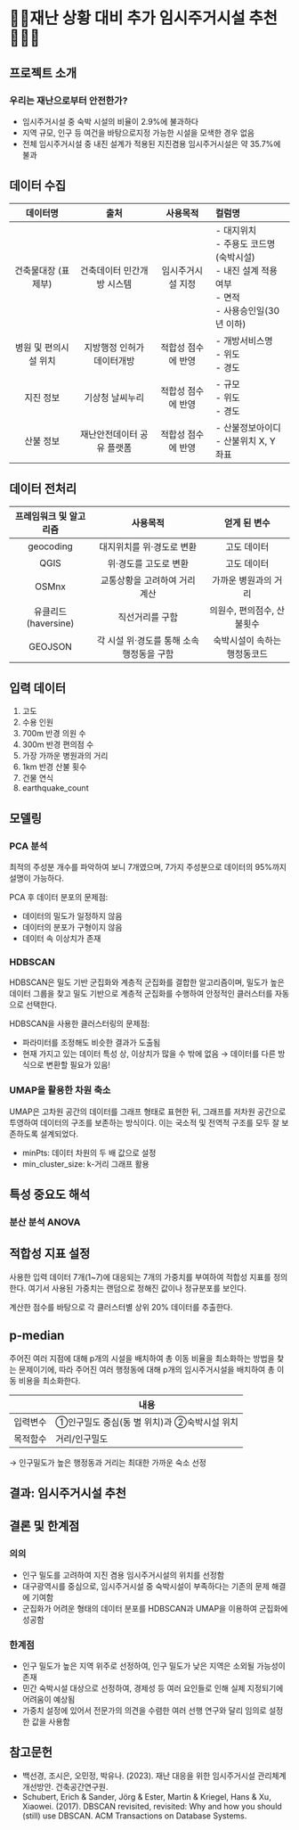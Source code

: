# 🏃‍♀️재난 상황 대비 추가 임시주거시설 추천🏃‍♀️‍➡️

## 프로젝트 소개
### 우리는 재난으로부터 안전한가?
- 임시주거시설 중 숙박 시설의 비율이 2.9%에 불과하다
- 지역 규모, 인구 등 여건을 바탕으로지정 가능한 시설을 모색한 경우 없음
- 전체 임시주거시설 중 내진 설계가 적용된 지진겸용 임시주거시설은 약 35.7%에 불과 


## 데이터 수집
| 데이터명                 | 출처                          | 사용목적          | 컬럼명                       |
|:--------:|:---------------:|:-------------:|:--------------------------|
| 건축물대장 (표제부)      | 건축데이터 민간개방 시스템       | 임시주거시설 지정 | - 대지위치<br> - 주용도 코드명(숙박시설)<br> - 내진 설계 적용여부<br> - 면적<br> - 사용승인일(30년 이하) |
| 병원 및 편의시설 위치     | 지방행정 인허가 데이터개방       | 적합성 점수에 반영 | - 개방서비스명<br> - 위도<br> - 경도                                           |
| 지진 정보               | 기상청 날씨누리                | 적합성 점수에 반영 | - 규모<br> - 위도<br> - 경도                                              |
| 산불 정보               | 재난안전데이터 공유 플랫폼        | 적합성 점수에 반영 | - 산불정보아이디<br> - 산불위치 X, Y 좌표                                   |

## 데이터 전처리
|프레임워크 및 알고리즘| 사용목적| 얻게 된 변수|
|:-----:|:------------:|:------------:|
|geocoding|대지위치를 위·경도로 변환 | 고도 데이터|
|QGIS | 위·경도를 고도로 변환 | 고도 데이터|
|OSMnx | 교통상황을 고려하여 거리 계산 | 가까운 병원과의 거리|
|유클리드(haversine)| 직선거리를 구함| 의원수, 편의점수, 산불횟수|
|GEOJSON| 각 시설 위·경도를 통해 소속 행정동을 구함| 숙박시설이 속하는 행정동코드|

## 입력 데이터
1. 고도
2. 수용 인원
3. 700m 반경 의원 수
4. 300m 반경 편의점 수
5. 가장 가까운 병원과의 거리
6. 1km 반경 산불 횟수
7. 건물 연식
8. earthquake_count

## 모델링
### PCA 분석
최적의 주성분 개수를 파악하여 보니 7개였으며, 7가지 주성분으로 데이터의 95%까지 설명이 가능하다. 

PCA 후 데이터 분포의 문제점:
- 데이터의 밀도가 일정하지 않음
- 데이터의 분포가 구형이지 않음
- 데이터 속 이상치가 존재

### HDBSCAN 
HDBSCAN은 밀도 기반 군집화와 계층적 군집화를 결합한 알고리즘이며, 밀도가 높은 데이터 그룹을 찾고 밀도 기반으로 계층적 군집화를 수행하여 안정적인 클러스터를 자동으로 선택한다. 

HDBSCAN을 사용한 클러스터링의 문제점:
- 파라미터를 조정해도 비슷한 결과가 도출됨
- 현재 가지고 있는 데이터 특성 상, 이상치가 많을 수 밖에 없음
→ 데이터를 다른 방식으로 변환할 필요가 있음!

### UMAP을 활용한 차원 축소
UMAP은 고차원 공간의 데이터를 그래프 형태로 표현한 뒤, 그래프를 저차원 공간으로 투영하여 데이터의 구조를 보존하는 방식이다. 이는 국소적 및 전역적 구조를 모두 잘 보존하도록 설계되었다. 

- minPts: 데이터 차원의 두 배 값으로 설정
- min_cluster_size: k-거리 그래프 활용

## 특성 중요도 해석


### 분산 분석 ANOVA



## 적합성 지표 설정
사용한 입력 데이터 7개(1~7)에 대응되는 7개의 가중치를 부여하여 적합성 지표를 정의한다. 여기서 사용된 가중치는 랜덤으로 정해진 값이나 정규분포를 보인다. 

계산한 점수를 바탕으로 각 클러스터별 상위 20% 데이터를 추출한다. 

## p-median
주어진 여러 지점에 대해 p개의 시설을 배치하여 총 이동 비율을 최소화하는 방법을 찾는 문제이기에, 따라 주어진 여러 행정동에 대해 p개의 임시주거시설을 배치하여 총 이동 비용을 최소화한다. 

|    |내용|
|--------|---------------------|
|입력변수| ①인구밀도 중심(동 별 위치)과 ②숙박시설 위치|
|목적함수| 거리/인구밀도|
→ 인구밀도가 높은 행정동과 거리는 최대한 가까운 숙소 선정


## 결과: 임시주거시설 추천


## 결론 및 한계점
### 의의
- 인구 밀도를 고려하여 지진 겸용 임시주거시설의 위치를 선정함
- 대구광역시를 중심으로, 임시주거시설 중 숙박시설이 부족하다는 기존의 문제 해결에 기여함
- 군집화가 어려운 형태의 데이터 분포를 HDBSCAN과 UMAP을 이용하여 군집화에 성공함

### 한계점
- 인구 밀도가 높은 지역 위주로 선정하여, 인구 밀도가 낮은 지역은 소외될 가능성이 존재
- 민간 숙박시설 대상으로 선정하여, 경제성 등 여러 요인들로 인해 실제 지정되기에 어려움이 예상됨
- 가중치 설정에 있어서 전문가의 의견을 수렴한 여러 선행 연구와 달리 임의로 설정한 값을 사용함

## 참고문헌
- 백선경, 조시은, 오민정, 박유나. (2023). 재난 대응을 위한 임시주거시설 관리체계 개선방안. 건축공간연구원.
- Schubert, Erich & Sander, Jörg & Ester, Martin & Kriegel, Hans & Xu, Xiaowei. (2017). DBSCAN revisited, revisited: Why and how you should (still) use DBSCAN. ACM Transactions on Database Systems.


